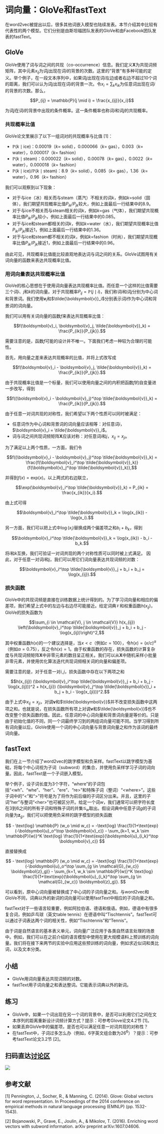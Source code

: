 # 词向量：GloVe和fastText


在word2vec被提出以后，很多其他词嵌入模型也陆续发表。本节介绍其中比较有代表性的两个模型。它们分别是由斯坦福团队发表的GloVe和由Facebook团队发表的fastText。


## GloVe

GloVe使用了词与词之间的共现（co-occurrence）信息。我们定义$\boldsymbol{X}$为共现词频矩阵，其中元素$x_{ij}$为词$j$出现在词$i$的背景的次数。这里的“背景”有多种可能的定义。举个例子，在一段文本序列中，如果词$j$出现在词$i$左边或者右边不超过10个词的距离，我们可以认为词$j$出现在词$i$的背景一次。令$x_i = \sum_k x_{ik}$为任意词出现在词$i$的背景的次数。那么，

$$P_{ij} = \mathbb{P}(j \mid i) = \frac{x_{ij}}{x_i}$$

为词$j$在词$i$的背景中出现的条件概率。这一条件概率也称词$i$和词$j$的共现概率。


### 共现概率比值

GloVe论文里展示了以下一组词对的共现概率与比值 [1]：

* $\mathbb{P}(k \mid \text{ice})$：0.00019（$k$= solid），0.000066（$k$= gas），0.003（$k$= water），0.000017（$k$= fashion）
* $\mathbb{P}(k \mid \text{steam})$：0.000022（$k$= solid），0.00078（$k$= gas），0.0022（$k$= water），0.000018（$k$= fashion）
* $\mathbb{P}(k \mid \text{ice}) / \mathbb{P}(k \mid \text{steam})$：8.9（$k$= solid），0.085（$k$= gas），1.36（$k$= water），0.96（$k$= fashion）


我们可以观察到以下现象：

* 对于与ice（冰）相关而与steam（蒸汽）不相关的词$k$，例如$k=$solid（固体），我们期望共现概率比值$P_{ik}/P_{jk}$较大，例如上面最后一行结果中的8.9。
* 对于与ice不相关而与steam相关的词$k$，例如$k=$gas（气体），我们期望共现概率比值$P_{ik}/P_{jk}$较小，例如上面最后一行结果中的0.085。
* 对于与ice和steam都相关的词$k$，例如$k=$water（水），我们期望共现概率比值$P_{ik}/P_{jk}$接近1，例如上面最后一行结果中的1.36。
* 对于与ice和steam都不相关的词$k$，例如$k=$fashion（时尚），我们期望共现概率比值$P_{ik}/P_{jk}$接近1，例如上面最后一行结果中的0.96。

由此可见，共现概率比值能比较直观地表达词与词之间的关系。GloVe试图用有关词向量的函数来表达共现概率比值。

### 用词向量表达共现概率比值

GloVe的核心思想在于使用词向量表达共现概率比值。而任意一个这样的比值需要三个词$i$、$j$和$k$的词向量。对于共现概率$P_{ij} = \mathbb{P}(j \mid i)$，我们称词$i$和词$j$分别为中心词和背景词。我们使用$\boldsymbol{v}_i$和$\tilde{\boldsymbol{v}}_i$分别表示词$i$作为中心词和背景词的词向量。

我们可以用有关词向量的函数$f$来表达共现概率比值：

$$f(\boldsymbol{v}_i, \boldsymbol{v}_j, \tilde{\boldsymbol{v}}_k) = \frac{P_{ik}}{P_{jk}}.$$

需要注意的是，函数$f$可能的设计并不唯一。下面我们考虑一种较为合理的可能性。

首先，用向量之差来表达共现概率的比值，并将上式改写成

$$f(\boldsymbol{v}_i - \boldsymbol{v}_j, \tilde{\boldsymbol{v}}_k) = \frac{P_{ik}}{P_{jk}}.$$

由于共现概率比值是一个标量，我们可以使用向量之间的内积把函数$f$的自变量进一步改写，得到

$$f((\boldsymbol{v}_i - \boldsymbol{v}_j)^\top \tilde{\boldsymbol{v}}_k) = \frac{P_{ik}}{P_{jk}}.$$

由于任意一对词共现的对称性，我们希望以下两个性质可以同时被满足：

* 任意词作为中心词和背景词的词向量应该相等：对任意词$i$，$\boldsymbol{v}_i = \tilde{\boldsymbol{v}}_i$。
* 词与词之间共现词频矩阵$\boldsymbol{X}$应该对称：对任意词$i$和$j$，$x_{ij} = x_{ji}$。

为了满足以上两个性质，一方面，我们令

$$f((\boldsymbol{v}_i - \boldsymbol{v}_j)^\top \tilde{\boldsymbol{v}}_k) = \frac{f(\boldsymbol{v}_i^\top \tilde{\boldsymbol{v}}_k)}{f(\boldsymbol{v}_j^\top \tilde{\boldsymbol{v}}_k)},$$

并得到$f(x) = \text{exp}(x)$。以上两式的右边联立，


$$\exp(\boldsymbol{v}_i^\top \tilde{\boldsymbol{v}}_k) = P_{ik} = \frac{x_{ik}}{x_i}.$$

由上式可得

$$\boldsymbol{v}_i^\top \tilde{\boldsymbol{v}}_k = \log(x_{ik}) - \log(x_i).$$

另一方面，我们可以把上式中$\log(x_i)$替换成两个偏差项之和$b_i + b_k$，得到

$$\boldsymbol{v}_i^\top \tilde{\boldsymbol{v}}_k = \log(x_{ik}) - b_i - b_k.$$

将$i$和$k$互换，我们可验证一对词共现的两个对称性质可以同时被上式满足。
因此，对于任意一对词$i$和$j$，我们可以用它们词向量表达共现词频的对数：

$$\boldsymbol{v}_i^\top \tilde{\boldsymbol{v}}_j + b_i + b_j = \log(x_{ij}).$$


### 损失函数

GloVe中的共现词频是直接在训练数据上统计得到的。为了学习词向量和相应的偏差项，我们希望上式中的左边与右边尽可能接近。给定词典$\mathcal{V}$和权重函数$h(x_{ij})$，GloVe的损失函数为

$$\sum_{i \in \mathcal{V}, j \in \mathcal{V}} h(x_{ij}) \left(\boldsymbol{v}_i^\top \tilde{\boldsymbol{v}}_j + b_i + b_j - \log(x_{ij})\right)^2,$$

其中权重函数$h(x)$的一个建议选择是，当$x < c$（例如$c = 100$），令$h(x) = (x/c)^\alpha$（例如$\alpha = 0.75$），反之令$h(x) = 1$。由于权重函数的存在，损失函数的计算复杂度与共现词频矩阵$\boldsymbol{X}$中非零元素的数目呈正相关。我们可以从$\boldsymbol{X}$中随机采样小批量非零元素，并使用优化算法迭代共现词频相关词的向量和偏差项。

需要注意的是，对于任意一对$i, j$，损失函数中存在以下两项之和

$$h(x_{ij}) (\boldsymbol{v}_i^\top \tilde{\boldsymbol{v}}_j + b_i + b_j - \log(x_{ij}))^2 + h(x_{ji}) (\boldsymbol{v}_j^\top \tilde{\boldsymbol{v}}_i + b_j + b_i - \log(x_{ji}))^2.$$

由于上式中$x_{ij} = x_{ji}$，对调$\boldsymbol{v}$和$\tilde{\boldsymbol{v}}$并不改变损失函数中这两项之和。也就是说，在损失函数所有项上对调$\boldsymbol{v}$和$\tilde{\boldsymbol{v}}$也不改变整个损失函数的值。因此，任意词的中心词向量和背景词向量是等价的。只是由于初始化值的不同，同一个词最终学习到的两组词向量可能不同。当学习得到所有词向量以后，GloVe使用一个词的中心词向量与背景词向量之和作为该词的最终词向量。




## fastText

我们在上一节介绍了word2vec的跳字模型和负采样。fastText以跳字模型为基础，将每个中心词视为子词（subword）的集合，并使用负采样学习子词的词向量。因此，fastText是一个子词嵌入模型。

举个例子，设子词长度为3个字符，“where”的子词包括“&lt;wh”、“whe”、“her”、“ere”、“re&gt;”和特殊子词（整词）“&lt;where&gt;”。这些子词中的“&lt;”和“&gt;”符号是为了将作为前后缀的子词区分出来。并且，这里的子词“her”与整词“&lt;her&gt;”也可被区分开。给定一个词$w$，我们通常可以把字符长度在3到6之间的所有子词和特殊子词的并集$\mathcal{G}_w$取出。假设词典中任意子词$g$的子词向量为$\boldsymbol{z}_g$，我们可以把使用负采样的跳字模型的损失函数


$$ - \text{log} \mathbb{P} (w_o \mid w_c) = -\text{log} \frac{1}{1+\text{exp}(-\boldsymbol{u}_o^\top \boldsymbol{v}_c)}  - \sum_{k=1, w_k \sim \mathbb{P}(w)}^K \text{log} \frac{1}{1+\text{exp}(\boldsymbol{u}_{i_k}^\top \boldsymbol{v}_c)} $$

直接替换成

$$ - \text{log} \mathbb{P} (w_o \mid w_c) = -\text{log} \frac{1}{1+\text{exp}(-\boldsymbol{u}_o^\top \sum_{g \in \mathcal{G}_{w_c}} \boldsymbol{z}_g)}  - \sum_{k=1, w_k \sim \mathbb{P}(w)}^K \text{log} \frac{1}{1+\text{exp}(\boldsymbol{u}_{i_k}^\top \sum_{g \in \mathcal{G}_{w_c}} \boldsymbol{z}_g)}. $$

可以看到，原中心词向量被替换成了中心词的子词向量之和。与word2vec和GloVe不同，词典以外的新词的词向量可以使用fastText中相应的子词向量之和。

fastText对于一些语言较重要，例如阿拉伯语、德语和俄语。例如，德语中有很多复合词，例如乒乓球（英文table tennis）在德语中叫“Tischtennis”。fastText可以通过子词表达两个词的相关性，例如“Tischtennis”和“Tennis”。


由于词是自然语言的基本表义单元，词向量广泛应用于各类自然语言处理的场景中。例如，我们可以在之前介绍的语言模型中使用在更大规模语料上预训练的词向量。我们将在接下来两节的实验中应用这些预训练的词向量，例如求近似词和类比词，以及文本分类。



## 小结

* GloVe用词向量表达共现词频的对数。
* fastText用子词向量之和表达整词。它能表示词典以外的新词。


## 练习

* GloVe中，如果一个词出现在另一个词的背景中，是否可以利用它们之间在文本序列的距离重新设计词频计算方式？提示：可参考Glove论文4.2节 [1]。
* 如果丢弃GloVe中的偏差项，是否也可以满足任意一对词共现的对称性？
* 在fastText中，子词过多怎么办（例如，6字英文组合数为$26^6$）？提示：可参考fastText论文3.2节 [2]。

## 扫码直达[讨论区](https://discuss.gluon.ai/t/topic/4372)

![](../img/qr_glove-fasttext.svg)

## 参考文献

[1] Pennington, J., Socher, R., & Manning, C. (2014). Glove: Global vectors for word representation. In Proceedings of the 2014 conference on empirical methods in natural language processing (EMNLP) (pp. 1532-1543).

[2] Bojanowski, P., Grave, E., Joulin, A., & Mikolov, T. (2016). Enriching word vectors with subword information. arXiv preprint arXiv:1607.04606.

